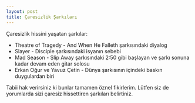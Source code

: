 ```yaml
---
layout: post
title: Çaresizlik Şarkıları
---
```


Çaresizlik hissini yaşatan şarkılar:

- Theatre of Tragedy - And When He Falleth şarkısındaki diyalog
- Slayer - Disciple şarkısındaki isyanın sebebi
- Mad Season - Slip Away şarkısındaki 2:50 gibi başlayan ve şarkı sonuna kadar devam eden gitar solosu
- Erkan Oğur ve Yavuz Çetin - Dünya şarkısının içindeki baskın duygulardan biri

Tabii hak verirsiniz ki bunlar tamamen öznel fikirlerim. Lütfen siz de yorumlarda sizi çaresiz hissettiren şarkıları belirtiniz.